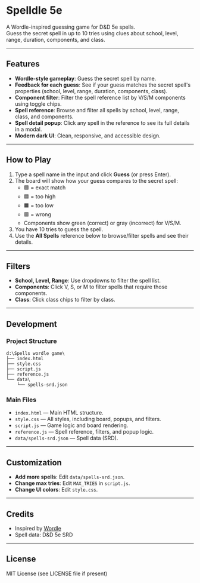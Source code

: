 # Spelldle 5e

A Wordle-inspired guessing game for D&D 5e spells.  
Guess the secret spell in up to 10 tries using clues about school, level, range, duration, components, and class.

---

## Features

- **Wordle-style gameplay**: Guess the secret spell by name.
- **Feedback for each guess**: See if your guess matches the secret spell's properties (school, level, range, duration, components, class).
- **Component filter**: Filter the spell reference list by V/S/M components using toggle chips.
- **Spell reference**: Browse and filter all spells by school, level, range, class, and components.
- **Spell detail popup**: Click any spell in the reference to see its full details in a modal.
- **Modern dark UI**: Clean, responsive, and accessible design.

---

## How to Play

1. Type a spell name in the input and click **Guess** (or press Enter).
2. The board will show how your guess compares to the secret spell:
   - 🟩 = exact match
   - 🟦 = too high
   - 🟧 = too low
   - 🟥 = wrong
   - Components show green (correct) or gray (incorrect) for V/S/M.
3. You have 10 tries to guess the spell.
4. Use the **All Spells** reference below to browse/filter spells and see their details.

---

## Filters

- **School, Level, Range**: Use dropdowns to filter the spell list.
- **Components**: Click V, S, or M to filter spells that require those components.
- **Class**: Click class chips to filter by class.

---

## Development

### Project Structure

```
d:\Spells wordle game\
├── index.html
├── style.css
├── script.js
├── reference.js
└── data\
    └── spells-srd.json
```

### Main Files

- `index.html` — Main HTML structure.
- `style.css` — All styles, including board, popups, and filters.
- `script.js` — Game logic and board rendering.
- `reference.js` — Spell reference, filters, and popup logic.
- `data/spells-srd.json` — Spell data (SRD).

---

## Customization

- **Add more spells**: Edit `data/spells-srd.json`.
- **Change max tries**: Edit `MAX_TRIES` in `script.js`.
- **Change UI colors**: Edit `style.css`.

---

## Credits

- Inspired by [Wordle](https://www.nytimes.com/games/wordle/index.html)
- Spell data: D&D 5e SRD

---

## License

MIT License (see LICENSE file if present)
